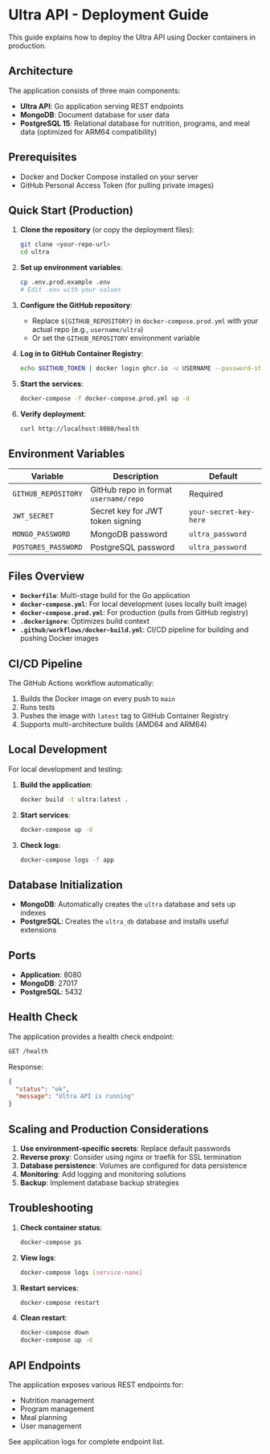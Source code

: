 # Ultra API - Deployment Guide

This guide explains how to deploy the Ultra API using Docker containers in production.

## Architecture

The application consists of three main components:
- **Ultra API**: Go application serving REST endpoints
- **MongoDB**: Document database for user data
- **PostgreSQL 15**: Relational database for nutrition, programs, and meal data (optimized for ARM64 compatibility)

## Prerequisites

- Docker and Docker Compose installed on your server
- GitHub Personal Access Token (for pulling private images)

## Quick Start (Production)

1. **Clone the repository** (or copy the deployment files):
   ```bash
   git clone <your-repo-url>
   cd ultra
   ```

2. **Set up environment variables**:
   ```bash
   cp .env.prod.example .env
   # Edit .env with your values
   ```

3. **Configure the GitHub repository**:
   - Replace `${GITHUB_REPOSITORY}` in `docker-compose.prod.yml` with your actual repo (e.g., `username/ultra`)
   - Or set the `GITHUB_REPOSITORY` environment variable

4. **Log in to GitHub Container Registry**:
   ```bash
   echo $GITHUB_TOKEN | docker login ghcr.io -u USERNAME --password-stdin
   ```

5. **Start the services**:
   ```bash
   docker-compose -f docker-compose.prod.yml up -d
   ```

6. **Verify deployment**:
   ```bash
   curl http://localhost:8080/health
   ```

## Environment Variables

| Variable | Description | Default |
|----------|-------------|---------|
| `GITHUB_REPOSITORY` | GitHub repo in format `username/repo` | Required |
| `JWT_SECRET` | Secret key for JWT token signing | `your-secret-key-here` |
| `MONGO_PASSWORD` | MongoDB password | `ultra_password` |
| `POSTGRES_PASSWORD` | PostgreSQL password | `ultra_password` |

## Files Overview

- **`Dockerfile`**: Multi-stage build for the Go application
- **`docker-compose.yml`**: For local development (uses locally built image)
- **`docker-compose.prod.yml`**: For production (pulls from GitHub registry)
- **`.dockerignore`**: Optimizes build context
- **`.github/workflows/docker-build.yml`**: CI/CD pipeline for building and pushing Docker images

## CI/CD Pipeline

The GitHub Actions workflow automatically:
1. Builds the Docker image on every push to `main`
2. Runs tests
3. Pushes the image with `latest` tag to GitHub Container Registry
4. Supports multi-architecture builds (AMD64 and ARM64)

## Local Development

For local development and testing:

1. **Build the application**:
   ```bash
   docker build -t ultra:latest .
   ```

2. **Start services**:
   ```bash
   docker-compose up -d
   ```

3. **Check logs**:
   ```bash
   docker-compose logs -f app
   ```

## Database Initialization

- **MongoDB**: Automatically creates the `ultra` database and sets up indexes
- **PostgreSQL**: Creates the `ultra_db` database and installs useful extensions

## Ports

- **Application**: 8080
- **MongoDB**: 27017
- **PostgreSQL**: 5432

## Health Check

The application provides a health check endpoint:
```bash
GET /health
```

Response:
```json
{
  "status": "ok",
  "message": "Ultra API is running"
}
```

## Scaling and Production Considerations

1. **Use environment-specific secrets**: Replace default passwords
2. **Reverse proxy**: Consider using nginx or traefik for SSL termination
3. **Database persistence**: Volumes are configured for data persistence
4. **Monitoring**: Add logging and monitoring solutions
5. **Backup**: Implement database backup strategies

## Troubleshooting

1. **Check container status**:
   ```bash
   docker-compose ps
   ```

2. **View logs**:
   ```bash
   docker-compose logs [service-name]
   ```

3. **Restart services**:
   ```bash
   docker-compose restart
   ```

4. **Clean restart**:
   ```bash
   docker-compose down
   docker-compose up -d
   ```

## API Endpoints

The application exposes various REST endpoints for:
- Nutrition management
- Program management  
- Meal planning
- User management

See application logs for complete endpoint list.